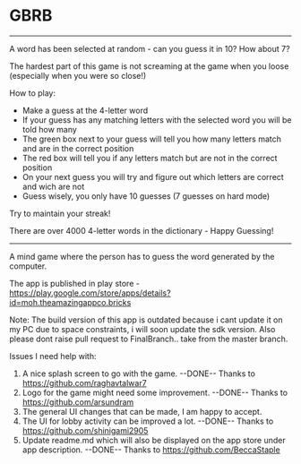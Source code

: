 # GBRB
----------------------------------------------------------------------------------------

A word has been selected at random - can you guess it in 10? How about 7?

The hardest part of this game is not screaming at the game when you loose (especially when you were so close!)

How to play: 
<ul>
<li>Make a guess at the 4-letter word</li>
<li>If your guess has any matching letters with the selected word you will be told how many</li>
<li>The green box next to your guess will tell you how many letters match and are in the correct position</li>
<li>The red box will tell you if any letters match but are not in the correct position</li>
<li>On your next guess you will try and figure out which letters are correct and wich are not</li>
<li>Guess wisely, you only have 10 guesses (7 guesses on hard mode)</li>
</ul>

Try to maintain your streak!

There are over 4000 4-letter words in the dictionary - Happy Guessing!

----------------------------------------------------------------------------------------
A mind game where the person has to guess the word generated by the computer.


The app is published in play store - https://play.google.com/store/apps/details?id=moh.theamazingappco.bricks

Note: The build version of this app is outdated because i cant update it on my PC due to space constraints, i will soon update the sdk version.
Also please dont raise pull request to FinalBranch.. take from the master branch.

Issues I need help with:

1) A nice splash screen to go with the game. --DONE-- Thanks to https://github.com/raghavtalwar7
2) Logo for the game might need some improvement. --DONE-- Thanks to https://github.com/arsundram
3) The general UI changes that can be made, I am happy to accept.
4) The UI for lobby activity can be improved a lot. --DONE-- Thanks to https://github.com/shinigami2905
5) Update readme.md which will also be displayed on the app store under app description. --DONE-- Thanks to https://github.com/BeccaStaple
